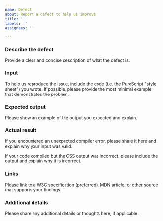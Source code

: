 ```yaml
---
name: Defect
about: Report a defect to help us improve
title: ''
labels: ''
assignees: ''

---
```


### Describe the defect

Provide a clear and concise description of what the defect is.

### Input

To help us reproduce the issue, include the code (i.e. the PureScript "style sheet") you wrote. If possible, please provide the most minimal example that demonstrates the problem.

### Expected output

Please show an example of the output you expected and explain.

### Actual result

If you encountered an unexpected compiler error, please share it here and explain why your input was valid.

If your code compiled but the CSS output was incorrect, please include the output and explain why it is incorrect.

### Links

Please link to a [W3C specification](https://www.w3.org/TR/css-2021/) (preferred), [MDN](https://developer.mozilla.org) article, or other source that supports your findings.

### Additional details

Please share any additional details or thoughts here, if applicable.

